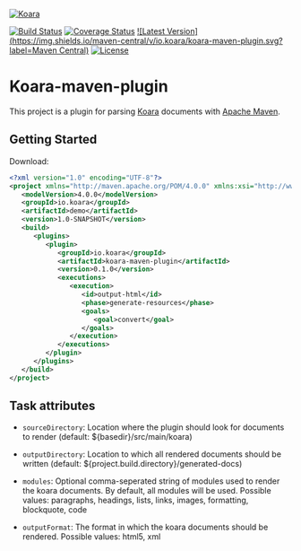 [![Koara](http://www.koara.io/logo.png)](http://www.koara.io)

[![Build Status](https://img.shields.io/travis/codeaddslife/koara-maven-plugin.svg)](https://travis-ci.org/codeaddslife/koara-maven-plugin)
[![Coverage Status](https://img.shields.io/coveralls/codeaddslife/koara-maven-plugin.svg)](https://coveralls.io/github/codeaddslife/koara-maven-plugin?branch=master)
[![Latest Version](https://img.shields.io/maven-central/v/io.koara/koara-maven-plugin.svg?label=Maven Central)](http://search.maven.org/#search%7Cga%7C1%7Ckoara-maven-plugin)
[![License](https://img.shields.io/badge/License-Apache%202.0-blue.svg)](https://github.com/codeaddslife/koara-maven-plugin/blob/master/LICENSE)

# Koara-maven-plugin
This project is a plugin for parsing [Koara](http://www.koara.io) documents with [Apache Maven](http://maven.apache.org).

## Getting Started
Download:
```xml
<?xml version="1.0" encoding="UTF-8"?>
<project xmlns="http://maven.apache.org/POM/4.0.0" xmlns:xsi="http://www.w3.org/2001/XMLSchema-instance" xsi:schemaLocation="http://maven.apache.org/POM/4.0.0 http://maven.apache.org/xsd/maven-4.0.0.xsd">
   <modelVersion>4.0.0</modelVersion>
   <groupId>io.koara</groupId>
   <artifactId>demo</artifactId>
   <version>1.0-SNAPSHOT</version>
   <build>
      <plugins>
         <plugin>
            <groupId>io.koara</groupId>
            <artifactId>koara-maven-plugin</artifactId>
            <version>0.1.0</version>
            <executions>
               <execution>
                  <id>output-html</id>
                  <phase>generate-resources</phase>
                  <goals>
                     <goal>convert</goal>
                  </goals>
               </execution>
            </executions>
         </plugin>
      </plugins>
   </build>
</project>
```

## Task attributes
- `sourceDirectory`:
  Location where the plugin should look for documents to render (default: ${basedir}/src/main/koara)

- `outputDirectory`:
  Location to which all rendered documents should be written (default: ${project.build.directory}/generated-docs)
  
- `modules`:
  Optional comma-seperated string of modules used to render the koara documents. By default, all modules will be used. Possible values: paragraphs, headings, lists, links, images, formatting, blockquote, code

- `outputFormat`:
  The format in which the koara documents should be rendered. Possible values: html5, xml